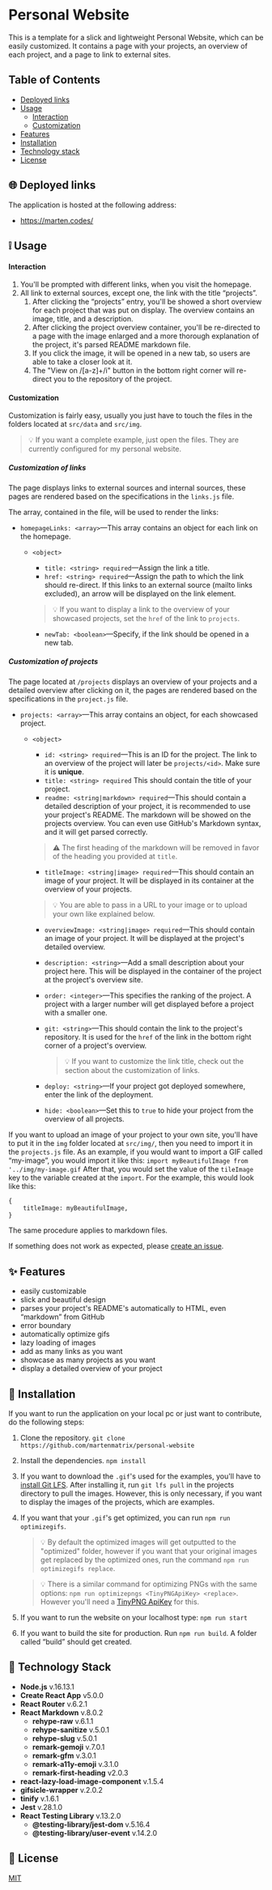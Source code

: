 # Personal Website

This is a template for a slick and lightweight Personal Website, which can be easily customized.
It contains a page with your projects, an overview of each project, and a page to link to external sites. 
	
## Table of Contents
- [Deployed links](#globe_with_meridians-deployed-links)
- [Usage](#grey_exclamation-usage)
	- [Interaction](#interaction)
	- [Customization](#customization)
- [Features](#sparkles-features)
- [Installation](#wrench-installation)
- [Technology stack](#blue_book-technology-stack)
- [License](#scroll-license)

## :globe_with_meridians: Deployed links
The application is hosted at the following address:

- https://marten.codes/

## :grey_exclamation: Usage
#### Interaction
1. You'll be prompted with different links, when you visit the homepage.
2. All link to external sources, except one, the link with the title “projects”.
	1. After clicking the “projects” entry, you'll be showed a short overview for each project that was put on display. The overview contains an image, title, and a description.
	2. After clicking the project overview container, you'll be re-directed to a page with the image enlarged and a more thorough explanation of the project, it's parsed README markdown file.
	3. If you click the image, it will be opened in a new tab, so users are able to take a closer look at it.
	4. The "View on /[a-z]+/i" button in the bottom right corner will re-direct you to the repository of the project.
#### Customization
Customization is fairly easy, usually you just have to touch the files in the folders located at `src/data` and `src/img`.

> :bulb: If you want a complete example, just open the files. They are currently configured for my personal website.

##### Customization of links
The page displays links to external sources and internal sources, these pages are rendered based on the specifications in the `links.js` file. 

The array, contained in the file, will be used to render the links:
- `homepageLinks: <array>`—This array contains an object for each link on the homepage.
	- `<object>`
		- `title: <string> required`—Assign the link a title.
		- `href: <string> required`—Assign the path to which the link should re-direct. If this links to an external source (mailto links excluded), an arrow will be displayed on the link element.
		> :bulb: If you want to display a link to the overview of your showcased projects, set the `href` of the link to `projects`.

		- `newTab: <boolean>`—Specify, if the link should be opened in a new tab.

##### Customization of projects
The page located at `/projects` displays an overview of your projects and a detailed overview after clicking on it, the pages are rendered based on the specifications in the `project.js` file.

- `projects: <array>`—This array contains an object, for each showcased project.
	- `<object>`
		- `id: <string> required`—This is an ID for the project. The link to an overview of the project will later be `projects/<id>`. Make sure it is **unique**.
		- `title: <string> required` This should contain the title of your project.
		- `readme: <string|markdown> required`—This should contain a detailed description of your project, it is recommended to use your project's README. The markdown will be showed on the projects overview. You can even use GitHub's Markdown syntax, and it will get parsed correctly.
		> :warning: The first heading of the markdown will be removed in favor of the heading you provided at `title`.

		- `titleImage: <string|image> required`—This should contain an image of your project. It will be displayed in its container at the overview of your projects.
		> :bulb: You are able to pass in a URL to your image or to upload your own like explained below.
		
		- `overviewImage: <string|image> required`—This should contain an image of your project. It will be displayed at the project's detailed overview.
		- `description: <string>`—Add a small description about your project here. This will be displayed in the container of the project at the project's overview site.
		- `order: <integer>`—This specifies the ranking of the project. A project with a larger number will get displayed before a project with a smaller one.
		- `git: <string>`—This should contain the link to the project's repository. It is used for the `href` of the link in the bottom right corner of a project's overview.
			>:bulb: If you want to customize the link title, check out the section about the customization of links.
			
		- `deploy: <string>`—If your project got deployed somewhere, enter the link of the deployment.
		- `hide: <boolean>`—Set this to `true` to hide your project from the overview of all projects.

If you want to upload an image of your project to your own site, you'll have to put it in the `img` folder located at `src/img/`, then you need to import it in the `projects.js` file.
As an example, if you would want to import a GIF called “my-image”, you would import it like this: 
`import myBeautifulImage from '../img/my-image.gif`
After that, you would set the value of the `tileImage` key to the variable created at the `import`.
For the example, this would look like this:
```
{
	titleImage: myBeautifulImage,
}
```
The same procedure applies to markdown files.

If something does not work as expected, please [create an issue](https://github.com/martenmatrix/personal-website/issues/new).

## :sparkles: Features
- easily customizable
- slick and beautiful design
- parses your project's README's automatically to HTML, even “markdown” from GitHub
- error boundary
- automatically optimize gifs
- lazy loading of images
- add as many links as you want
- showcase as many projects as you want
- display a detailed overview of your project

##  :wrench: Installation

If you want to run the application on your local pc or just want to contribute, do the following steps:

1. Clone the repository.
	`git clone https://github.com/martenmatrix/personal-website`

2. Install the dependencies.
	`npm install`

3. If you want to download the `.gif`'s used for the examples, you'll have to [install Git LFS](https://git-lfs.github.com/). After installing it, run `git lfs pull` in the projects directory to pull the images. However, this is only necessary, if you want to display the images of the projects, which are examples.

4. If you want that your `.gif`'s get optimized, you can run `npm run optimizegifs`.
	> :bulb: By default the optimized images will get outputted to the "optimized" folder, however if you want that your original images get replaced by the optimized ones, run the command `npm run optimizegifs replace`.

	> :bulb: There is a similar command for optimizing PNGs with the same options: `npm run optimizepngs <TinyPNGApiKey> <replace>`. However you'll need a [TinyPNG ApiKey](https://tinypng.com/developers) for this.

5. If you want to run the website on your localhost type: 
	`npm run start`

6. If you want to build the site for production. Run `npm run build`. A folder called “build” should get created.

## :blue_book: Technology Stack
- **Node.js** v.16.13.1
- **Create React App** v5.0.0
- **React Router** v.6.2.1
- **React Markdown** v.8.0.2
	- **rehype-raw** v.6.1.1
	- **rehype-sanitize** v.5.0.1
	- **rehype-slug** v.5.0.1
	- **remark-gemoji** v.7.0.1
	- **remark-gfm** v.3.0.1
	- **remark-a11y-emoji** v.3.1.0
	- **remark-first-heading** v2.0.3
- **react-lazy-load-image-component** v.1.5.4
- **gifsicle-wrapper** v.2.0.2
- **tinify** v.1.6.1
- **Jest** v.28.1.0
- **React Testing Library** v.13.2.0
	- **@testing-library/jest-dom** v.5.16.4
	- **@testing-library/user-event** v.14.2.0

## :scroll: License
[MIT](https://github.com/martenmatrix/personal-website/blob/master/LICENSE)
